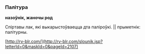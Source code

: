 ### Палітура
**назоўнік, жаночы род**

Спіртавы лак, які выкарыстоўваецца дта паліроўкі. || прыметнік: палітурны.

<a rel="author">[http://rv-blr.com/](http://rv-blr.com/slounik.jsp?letterId=0&maskId=0&pageId=2107)</a>
